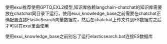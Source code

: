 使用exui推荐使用GPTQ,EXL2模型,知识库依赖langchain-chatchat的知识库需要放在chatchat同目录下运行，使用exui_knowledge_base之前需要在chatchat正确配置连接ElasticSearch向量数据库，然后在chatchat上传文件到ES数据库之后才可以在exui里面使用

使用exui_knowledge_base之前别忘了运行elasticsearch.bat连接ES数据库
